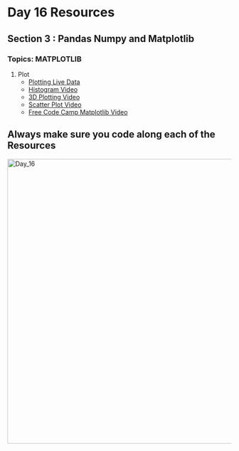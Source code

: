 # Day 16 Resources 

## Section 3 : Pandas Numpy and Matplotlib

### Topics: MATPLOTLIB

1. Plot
    * [Plotting Live Data](https://www.youtube.com/watch?v=Ercd-Ip5PfQ)
    * [Histogram Video](https://www.youtube.com/watch?v=XDv6T4a0RNc)
    * [3D Plotting Video](https://www.youtube.com/watch?v=fAztJg9oi7s)
    * [Scatter Plot Video](https://www.youtube.com/watch?v=zZZ_RCwp49g)
    * [Free Code Camp Matplotlib Video](https://www.youtube.com/watch?v=3Xc3CA655Y4)

    
## Always make sure you code along each of the Resources 

<img width="640" alt="Day_16" src="https://user-images.githubusercontent.com/58959180/195034286-d31fe1b1-7151-48bc-824e-192b61822d22.png">
